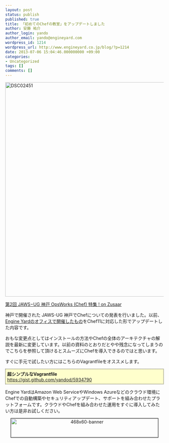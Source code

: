```yaml
---
layout: post
status: publish
published: true
title: 「初めてのChefの教室」をアップデートしました
author: 安藤 祐介
author_login: yando
author_email: yando@engineyard.com
wordpress_id: 1214
wordpress_url: http://www.engineyard.co.jp/blog/?p=1214
date: 2013-07-06 15:04:46.000000000 +09:00
categories:
- Uncategorized
tags: []
comments: []
---
```

<a href="http://www.engineyard.co.jp/blog/wp-content/uploads/2013/07/DSC02451.jpg"><img src="http://www.engineyard.co.jp/blog/wp-content/uploads/2013/07/DSC02451-1024x682.jpg" alt="DSC02451" width="1024" height="682" class="alignnone size-large wp-image-1215" /></a>

<a href="http://www.zusaar.com/event/615003">第2回 JAWS−UG 神戸 OpsWorks (Chef) 特集 ! on Zusaar</a>

神戸で開催された JAWS-UG 神戸でChefについての発表を行いました。以前、<a href="http://www.engineyard.co.jp/blog/2013/engineyard-meetup-chef-seminar/" title="「初めてのChefの教室」を開催しました。(動画&資料)" target="_blank">Engine Yardのオフィスで開催したもの</a>をChef11に対応した形でアップデートした内容です。

おもな変更点としてはインストールの方法やChefの全体のアーキテクチャの解説を最新に変更しています。以前の資料のとおりだとやや残念になってしまうのでこちらを参照して頂けるとスムーズにChefを導入できるのではと思います。

すぐに手元で試したい方にはこちらのVagrantfileをオススメします。
<p style="background-color: #ffffcc; border: dotted black 1px; padding: 5px;"><strong>超シンプルなVagrantfile</strong><br>
<a href="https://gist.github.com/yandod/5934790">https://gist.github.com/yandod/5934790</a></p>

<script async class="speakerdeck-embed" data-id="f881ded0c81e013044650acab7f96924" data-ratio="1.33333333333333" src="//speakerdeck.com/assets/embed.js"></script>

Engine YardはAmazon Web ServiceやWindows Azureなどのクラウド環境にChefでの自動構築やセキュリティアップデート、サポートを組み合わせたプラットフォームです。クラウドやChefを組み合わせた運用をすぐに導入してみたい方は是非お試しください。

<div style="text-align:center">
<p style="border: 1px solid black;width:468px;margin:auto"><a href="http://www.engineyard.co.jp/cloud_signup"><img src="http://www.engineyard.co.jp/blog/wp-content/uploads/2013/04/468x60-banner.jpg" alt="468x60-banner" width="468" height="60" class="alignnone size-full wp-image-908" /></a></p>
</div>
